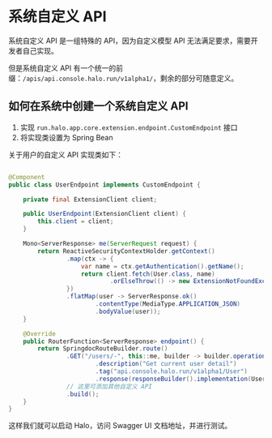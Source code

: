 # 系统自定义 API

系统自定义 API 是一组特殊的 API，因为自定义模型 API 无法满足要求，需要开发者自己实现。

但是系统自定义 API 有一个统一的前缀：`/apis/api.console.halo.run/v1alpha1/`，剩余的部分可随意定义。

## 如何在系统中创建一个系统自定义 API

1. 实现 `run.halo.app.core.extension.endpoint.CustomEndpoint` 接口
2. 将实现类设置为 Spring Bean

关于用户的自定义 API 实现类如下：

```java

@Component
public class UserEndpoint implements CustomEndpoint {

    private final ExtensionClient client;

    public UserEndpoint(ExtensionClient client) {
        this.client = client;
    }

    Mono<ServerResponse> me(ServerRequest request) {
        return ReactiveSecurityContextHolder.getContext()
                .map(ctx -> {
                    var name = ctx.getAuthentication().getName();
                    return client.fetch(User.class, name)
                            .orElseThrow(() -> new ExtensionNotFoundException(name));
                })
                .flatMap(user -> ServerResponse.ok()
                        .contentType(MediaType.APPLICATION_JSON)
                        .bodyValue(user));
    }

    @Override
    public RouterFunction<ServerResponse> endpoint() {
        return SpringdocRouteBuilder.route()
                .GET("/users/-", this::me, builder -> builder.operationId("GetCurrentUserDetail")
                        .description("Get current user detail")
                        .tag("api.console.halo.run/v1alpha1/User")
                        .response(responseBuilder().implementation(User.class)))
                // 这里可添加其他自定义 API
                .build();
    }
}
```

这样我们就可以启动 Halo，访问 Swagger UI 文档地址，并进行测试。
